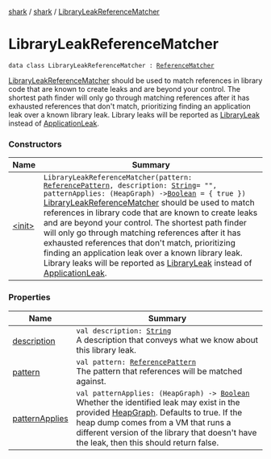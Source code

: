 [shark](../../index.md) / [shark](../index.md) / [LibraryLeakReferenceMatcher](./index.md)

# LibraryLeakReferenceMatcher

`data class LibraryLeakReferenceMatcher : `[`ReferenceMatcher`](../-reference-matcher/index.md)

[LibraryLeakReferenceMatcher](./index.md) should be used to match references in library code that are
known to create leaks and are beyond your control. The shortest path finder will only go
through matching references after it has exhausted references that don't match, prioritizing
finding an application leak over a known library leak. Library leaks will be reported as
[LibraryLeak](../-library-leak/index.md) instead of [ApplicationLeak](../-application-leak/index.md).

### Constructors

| Name | Summary |
|---|---|
| [&lt;init&gt;](-init-.md) | `LibraryLeakReferenceMatcher(pattern: `[`ReferencePattern`](../-reference-pattern/index.md)`, description: `[`String`](https://kotlinlang.org/api/latest/jvm/stdlib/kotlin/-string/index.html)` = "", patternApplies: (HeapGraph) -> `[`Boolean`](https://kotlinlang.org/api/latest/jvm/stdlib/kotlin/-boolean/index.html)` = { true })`<br>[LibraryLeakReferenceMatcher](./index.md) should be used to match references in library code that are known to create leaks and are beyond your control. The shortest path finder will only go through matching references after it has exhausted references that don't match, prioritizing finding an application leak over a known library leak. Library leaks will be reported as [LibraryLeak](../-library-leak/index.md) instead of [ApplicationLeak](../-application-leak/index.md). |

### Properties

| Name | Summary |
|---|---|
| [description](description.md) | `val description: `[`String`](https://kotlinlang.org/api/latest/jvm/stdlib/kotlin/-string/index.html)<br>A description that conveys what we know about this library leak. |
| [pattern](pattern.md) | `val pattern: `[`ReferencePattern`](../-reference-pattern/index.md)<br>The pattern that references will be matched against. |
| [patternApplies](pattern-applies.md) | `val patternApplies: (HeapGraph) -> `[`Boolean`](https://kotlinlang.org/api/latest/jvm/stdlib/kotlin/-boolean/index.html)<br>Whether the identified leak may exist in the provided [HeapGraph](#). Defaults to true. If the heap dump comes from a VM that runs a different version of the library that doesn't have the leak, then this should return false. |
